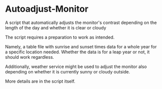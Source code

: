 # Autoadjust-Monitor
A script that automatically adjusts the monitor's contrast depending on the length of the day and whether it is clear or cloudy

The script requires a preparation to work as intended.

Namely, a table file with sunrise and sunset times data for a whole year for a specific location needed. Whether the data is for a leap year or not, it should work regardless. 

Additionally, weather service might be used to adjust the monitor also depending on whether it is currently sunny or cloudy outside. 

More details are in the script itself.
